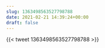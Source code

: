 ```yaml
---
slug: 1363498563527798788
date: 2021-02-21 14:39:24+00:00
draft: false
---
```


{{< tweet 1363498563527798788 >}}
